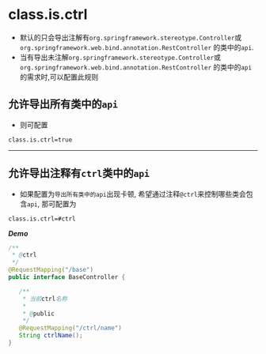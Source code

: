 # class.is.ctrl

- 默认的只会导出注解有`org.springframework.stereotype.Controller`或`org.springframework.web.bind.annotation.RestController`
的类中的`api`.
- 当有导出未注解`org.springframework.stereotype.Controller`或`org.springframework.web.bind.annotation.RestController`
的类中的`api`的需求时,可以配置此规则


## 允许导出所有类中的`api`

- 则可配置

 ```properties
 class.is.ctrl=true
 ```

---

## 允许导出注释有`ctrl`类中的`api`

- 如果配置为`导出所有类中的api`出现卡顿, 希望通过注释`@ctrl`来控制哪些类会包含`api`, 那可配置为

 ```properties
 class.is.ctrl=#ctrl
 ```

***Demo***
 
 ```java
 /**
  * @ctrl
  */
@RequestMapping("/base")
public interface BaseController {

    /**
     * 当前ctrl名称
     *
     * @public
     */
    @RequestMapping("/ctrl/name")
    String ctrlName();
}
 ```